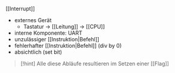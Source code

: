 [[Interrupt]]

- externes Gerät
	- Tastatur -> [[Leitung]] -> [[CPU]] 
- interne Komponente: UART
- unzulässiger [[Instruktion|Befehl]]
- fehlerhafter [[Instruktion|Befehl]] (div by $0$)
- absichtlich (set bit)

> [!hint] Alle diese Abläufe resultieren im Setzen einer [[Flag]]